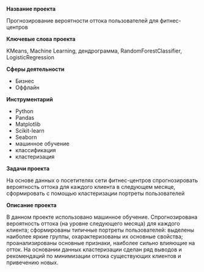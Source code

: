 **Название проекта**

Прогнозирование вероятности оттока пользователей для фитнес-центров

**Ключевые слова проекта**

KMeans, Machine Learning, дендрограмма, RandomForestClassifier, LogisticRegression

**Сферы деятельности**
- Бизнес
- Оффлайн

**Инструментарий**
- Python
- Pandas
- Matplotlib
- Scikit-learn
- Seaborn
- машинное обучение
- классификация
- кластеризация


**Задачи проекта**

На основе данных о посетителях сети фитнес-центров спрогнозировать вероятность оттока для каждого клиента в следующем месяце, сформировать с помощью кластеризации портреты пользователей	

**Описание проекта**

В данном проекте использовано машинное обучение. Спрогнозирована вероятность оттока (на уровне следующего месяца) для каждого клиента; сформированы типичные портреты пользователей: выделены наиболее яркие группы, охарактеризованы их основные свойства; проанализированы основные признаки, наиболее сильно влияющие на отток. На основании данных кластеризации сделан ряд выводов и рекомендаций по минимизации оттока существующих клиентов и привечению новых.

